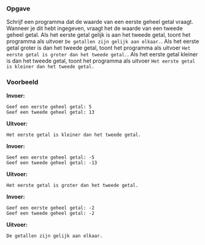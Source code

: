 ### Opgave

Schrijf een programma dat de waarde van een eerste geheel getal vraagt. Wanneer je dit hebt ingegeven, vraagt het de waarde van een tweede geheel getal. Als het eerste getal gelijk is aan het tweede getal, toont het programma als uitvoer `De getallen zijn gelijk aan elkaar.`. Als het eerste getal groter is dan het tweede getal, toont het programma als uitvoer `Het eerste getal is groter dan het tweede getal.`. Als het eerste getal kleiner is dan het tweede getal, toont het programma als uitvoer `Het eerste getal is kleiner dan het tweede getal.`


### Voorbeeld

**Invoer:**

    Geef een eerste geheel getal: 5
    Geef een tweede geheel getal: 13

**Uitvoer:**

    Het eerste getal is kleiner dan het tweede getal.

**Invoer:**

    Geef een eerste geheel getal: -5
    Geef een tweede geheel getal: -13

**Uitvoer:**

    Het eerste getal is groter dan het tweede getal.

**Invoer:**

    Geef een eerste geheel getal: -2
    Geef een tweede geheel getal: -2

**Uitvoer:**

    De getallen zijn gelijk aan elkaar.
